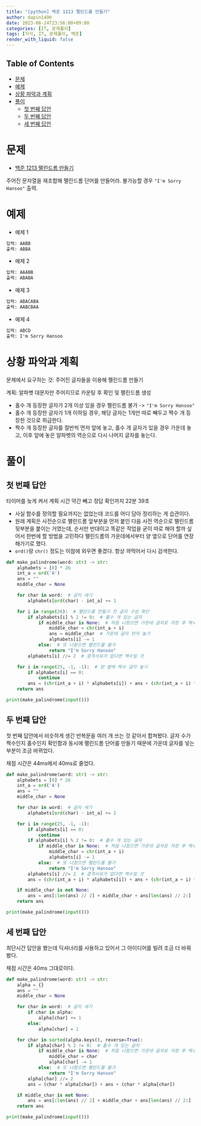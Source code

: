 ```yaml
---
title: "[python] 백준 1213 팰린드롬 만들기"
author: dapin1490
date: 2023-06-24T23:56:00+09:00
categories: [IT, 문제풀이]
tags: [지식, IT, 문제풀이, 백준]
render_with_liquid: false
---
```


<style>
  figure { text-align: center; }
</style>

## Table of Contents
- [문제](#문제)
- [예제](#예제)
- [상황 파악과 계획](#상황-파악과-계획)
- [풀이](#풀이)
  - [첫 번째 답안](#첫-번째-답안)
  - [두 번째 답안](#두-번째-답안)
  - [세 번째 답안](#세-번째-답안)

# 문제
* [백준 1213 팰린드롬 만들기](https://www.acmicpc.net/problem/1213)

주어진 문자열을 재조합해 팰린드롬 단어를 만들어라. 불가능할 경우 `"I'm Sorry Hansoo"` 출력.

# 예제
* 예제 1
```md
입력: AABB
출력: ABBA
```
* 예제 2
```md
입력: AAABB
출력: ABABA
```
* 예제 3
```md
입력: ABACABA
출력: AABCBAA
```
* 예제 4
```md
입력: ABCD
출력: I'm Sorry Hansoo
```

# 상황 파악과 계획
문제에서 요구하는 것: 주어진 글자들을 이용해 팰린드롬 만들기

계획: 알파벳 대문자만 주어지므로 카운팅 후 확인 및 팰린드롬 생성  
* 홀수 개 등장한 글자가 2개 이상 있을 경우 팰린드롬 불가 -> `"I'm Sorry Hansoo"`
* 홀수 개 등장한 글자가 1개 이하일 경우, 해당 글자는 1개만 따로 빼두고 짝수 개 등장한 것으로 취급한다.
* 짝수 개 등장한 글자를 절반씩 먼저 앞에 놓고, 홀수 개 글자가 있을 경우 가운데 놓고, 이후 앞에 놓은 알파벳의 역순으로 다시 나머지 글자를 놓는다.

# 풀이
## 첫 번째 답안
타이머를 늦게 켜서 계획 시간 약간 빼고 정답 확인까지 22분 39초

* 사실 함수를 정의할 필요까지는 없었는데 코드를 어디 담아 정리하는 게 습관이다.
* 원래 계획은 사전순으로 팰린드롬 앞부분을 먼저 붙인 다음 사전 역순으로 팰린드롬 뒷부분을 붙이는 거였는데, 순서만 반대이고 똑같은 작업을 굳이 따로 해야 할까 싶어서 한번에 할 방법을 고민하다 팰린드롬의 가운데에서부터 양 옆으로 단어를 연장해가기로 했다.
* `ord()`랑 `chr()` 정도는 이참에 외우면 좋겠다. 항상 까먹어서 다시 검색한다.

```py
def make_palindrome(word: str) -> str:
    alphabets = [0] * 26
    int_a = ord('A')
    ans = ""
    middle_char = None

    for char in word:  # 글자 세기
        alphabets[ord(char) - int_a] += 1

    for i in range(26):  # 팰린드롬 만들기 전 글자 구성 확인
        if alphabets[i] % 2 != 0:  # 홀수 개 있는 글자
            if middle_char is None:  # 처음 나왔으면 가운데 글자로 저장 후 짝수 개 취급
                middle_char = chr(int_a + i)
                ans = middle_char  # 가운데 글자 먼저 놓기
                alphabets[i] -= 1
            else:  # 또 나왔으면 팰린드롬 불가
                return "I'm Sorry Hansoo"
        alphabets[i] //= 2  # 결격사유가 없다면 짝수일 것

    for i in range(25, -1, -1):  # 양 옆에 짝수 글자 놓기
        if alphabets[i] == 0:
            continue
        ans = (chr(int_a + i) * alphabets[i]) + ans + (chr(int_a + i) * alphabets[i])
    return ans

print(make_palindrome(input()))
```

## 두 번째 답안
첫 번째 답안에서 비슷하게 생긴 반복문을 여러 개 쓰는 것 같아서 합쳐봤다. 글자 수가 짝수인지 홀수인지 확인함과 동시에 팰린드롬 단어를 만들기 때문에 가운데 글자를 넣는 부분이 조금 바뀌었다.

채점 시간은 44ms에서 40ms로 줄었다.

```py
def make_palindrome(word: str) -> str:
    alphabets = [0] * 26
    int_a = ord('A')
    ans = ""
    middle_char = None

    for char in word:  # 글자 세기
        alphabets[ord(char) - int_a] += 1

    for i in range(25, -1, -1):
        if alphabets[i] == 0:
            continue
        if alphabets[i] % 2 != 0:  # 홀수 개 있는 글자
            if middle_char is None:  # 처음 나왔으면 가운데 글자로 저장 후 짝수 개 취급
                middle_char = chr(int_a + i)
                alphabets[i] -= 1
            else:  # 또 나왔으면 팰린드롬 불가
                return "I'm Sorry Hansoo"
        alphabets[i] //= 2  # 결격사유가 없다면 짝수일 것
        ans = (chr(int_a + i) * alphabets[i]) + ans + (chr(int_a + i) * alphabets[i])

    if middle_char is not None:
        ans = ans[:len(ans) // 2] + middle_char + ans[len(ans) // 2:]
    return ans

print(make_palindrome(input()))
```

## 세 번째 답안
최단시간 답안을 봤는데 딕셔너리를 사용하고 있어서 그 아이디어를 빌려 조금 더 바꿔봤다.

채점 시간은 40ms 그대로이다.

```py
def make_palindrome(word: str) -> str:
    alpha = {}
    ans = ""
    middle_char = None

    for char in word:  # 글자 세기
        if char in alpha:
            alpha[char] += 1
        else:
            alpha[char] = 1

    for char in sorted(alpha.keys(), reverse=True):
        if alpha[char] % 2 != 0:  # 홀수 개 있는 글자
            if middle_char is None:  # 처음 나왔으면 가운데 글자로 저장 후 짝수 개 취급
                middle_char = char
                alpha[char] -= 1
            else:  # 또 나왔으면 팰린드롬 불가
                return "I'm Sorry Hansoo"
        alpha[char] //= 2
        ans = (char * alpha[char]) + ans + (char * alpha[char])

    if middle_char is not None:
        ans = ans[:len(ans) // 2] + middle_char + ans[len(ans) // 2:]
    return ans

print(make_palindrome(input()))
```